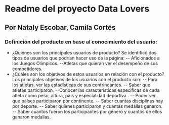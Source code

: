 # Readme del proyecto Data Lovers
## Por Nataly Escobar, Camila Cortés
### Definición del producto en base al conocimiento del usuario:
-  ¿Quiénes son los principales usuarios de producto?
Se identificó dos tipos de usuarios que podrían hacer uso de la página:
-- Aficionados a los Juegos Olimpicos.
--Atletas que quieran ver el desempeño de sus competidores.
-   ¿Cuáles son los objetivos de estos usuarios en relación con el producto?
Los principales objetivos de los usuarios con el producto son:
-- Para los atletas, ver las estadísticas de sus contrincantes.
-- Saber que atletas participaron.
--Conocer las características especificas de cada atleta como peso, altura, país y especialidad deportiva .
-- Poder ver que países participaron por continente.
-- Saber cuantas disciplinas hay por deporte.
-- Saber quienes participaron y cuantas medallas ganaron.
-- Saber cuantos fueron los participantes por género y cuantos de ellos ganaron medallas. 